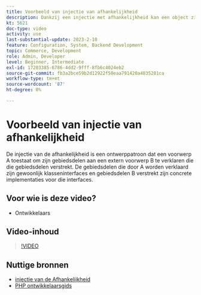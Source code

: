 ```yaml
---
title: Voorbeeld van injectie van afhankelijkheid
description: Dankzij een injectie met afhankelijkheid kan een object zijn afhankelijkheden declareren, die door een extern object worden verschaft en die de flexibiliteit en modulariteit bevorderen.
kt: 5621
doc-type: video
activity: use
last-substantial-update: 2023-2-10
feature: Configuration, System, Backend Development
topic: Commerce, Development
role: Admin, Developer
level: Beginner, Intermediate
exl-id: 17203385-6786-4dd2-9fff-8fb6c4024eb2
source-git-commit: fb3a2bce59b2d12922f50eaa791420a4835281ca
workflow-type: tm+mt
source-wordcount: '87'
ht-degree: 0%

---
```


# Voorbeeld van injectie van afhankelijkheid

De injectie van de afhankelijkheid is een ontwerppatroon dat een voorwerp A toestaat om zijn gebiedsdelen aan een extern voorwerp B te verklaren die die gebiedsdelen verstrekt. De gebiedsdelen die door A worden verklaard zijn gewoonlijk klasseninterfaces en gebiedsdelen B verstrekt zijn concrete implementaties voor die interfaces.

## Voor wie is deze video?

- Ontwikkelaars

## Video-inhoud

>[!VIDEO](https://video.tv.adobe.com/v/35799?quality=12&learn=on)

## Nuttige bronnen

- [ injectie van de Afhankelijkheid ](https://developer.adobe.com/commerce/php/development/components/dependency-injection/)
- [ PHP ontwikkelaarsgids ](https://developer.adobe.com/commerce/php/development/)
